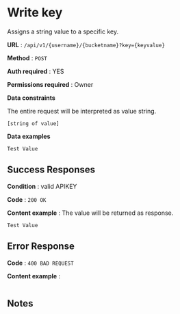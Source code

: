 # Write key

Assigns a string value to a specific key.

**URL** : `/api/v1/{username}/{bucketname}?key={keyvalue}`

**Method** : `POST`

**Auth required** : YES

**Permissions required** : Owner

**Data constraints**

The entire request will be interpreted as value string.

```
[string of value]
```

**Data examples**

```
Test Value
```

## Success Responses

**Condition** : valid APIKEY

**Code** : `200 OK`

**Content example** : The value will be returned as response.

```
Test Value
```

## Error Response

**Code** : `400 BAD REQUEST`

**Content example** :

```
```

## Notes
